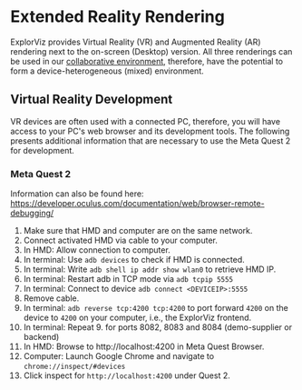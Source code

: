 # Extended Reality Rendering

ExplorViz provides Virtual Reality (VR) and Augmented Reality (AR) rendering next to the on-screen (Desktop) version.
All three renderings can be used in our [collaborative environment](../collaborative-mode/README.md), therefore, have the potential to form a device-heterogeneous (mixed) environment.

## Virtual Reality Development
VR devices are often used with a connected PC, therefore, you will have access to your PC's web browser and its development tools.
The following presents additional information that are necessary to use the Meta Quest 2 for development.

### Meta Quest 2

Information can also be found here: https://developer.oculus.com/documentation/web/browser-remote-debugging/

1. Make sure that HMD and computer are on the same network. 
2. Connect activated HMD via cable to your computer.
3. In HMD: Allow connection to computer.
4. In terminal: Use `adb devices` to check if HMD is connected.
5. In terminal: Write `adb shell ip addr show wlan0`  to retrieve HMD IP.
6. In terminal: Restart adb in TCP mode via `adb tcpip 5555`
7. In terminal: Connect to device `adb connect <DEVICEIP>:5555`
8. Remove cable.
9. In terminal: `adb reverse tcp:4200 tcp:4200` to port forward `4200` on the device to `4200` on your computer, i.e., the ExplorViz frontend.
10. In terminal: Repeat 9. for ports 8082, 8083 and 8084 (demo-supplier or backend)
11. In HMD: Browse to http://localhost:4200 in Meta Quest Browser.
12. Computer: Launch Google Chrome and navigate to `chrome://inspect/#devices`
13. Click inspect for `http://localhost:4200` under Quest 2.